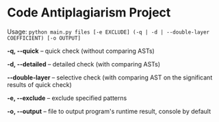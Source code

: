 # Code Antiplagiarism Project

Usage: `python main.py files [-e EXCLUDE] (-q | -d | --double-layer COEFFICIENT) [-o OUTPUT]`

**-q, --quick** – quick check (without comparing ASTs)

**-d, --detailed** – detailed check (with comparing ASTs)

**--double-layer** – selective check (with comparing AST on the significant results of quick check)

**-e, --exclude** – exclude specified patterns

**-o, --output** – file to output program's runtime result, console by default
